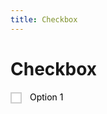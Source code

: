 ```yaml
---
title: Checkbox
---
```


# Checkbox



<style>

.options {
  position: relative;
}

[type="checkbox"] + span {
  margin-left: 20px;
  color: #000;
}

[type="checkbox"]:checked,
[type="checkbox"]:not(:checked) {
  opacity: 0;
  height: 0;
  width: 0;
}

[type="checkbox"]:checked + span:before,
[type="checkbox"]:not(:checked) + span:before {
  content: '';
  position: absolute;
  left: 0;
  top: 1px;
  width: 14px;
  height: 14px;
  border: solid 2px #cecece;
  background: #fff;
}

[type="checkbox"]:checked + span:before {
  content: '';
  background-image: url('https://cdn2.iconfinder.com/data/icons/flat-ui-icons-24-px/24/checkmark-24-512.png');
  background-size: 14px;
}




</style>

<label for="option-one" class="options">
  <input type="checkbox" name="option-one" id="option-one"> <span>Option 1</span>
</label>

``` css

```
